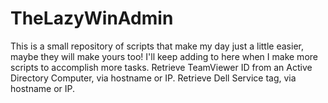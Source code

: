 # TheLazyWinAdmin
This is a small repository of scripts that make my day just a little easier, maybe they will make yours too! I'll keep adding to here when I make more scripts to accomplish more tasks. Retrieve TeamViewer ID from an Active Directory Computer, via hostname or IP. Retrieve Dell Service tag, via hostname or IP.
